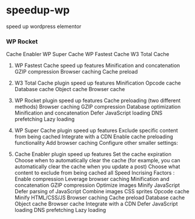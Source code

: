 # speedup-wp
speed up wordpress elementor


### WP Rocket
Cache Enabler
WP Super Cache
WP Fastest Cache
W3 Total Cache


1. WP Fastest Cache speed up features
Minification and concatenation
GZIP compression
Browser caching
Cache preload

2. W3 Total Cache plugin speed up features
Minification
Opcode cache
Database cache
Object cache
Browser cache

3. WP Rocket plugin speed up features
Cache preloading (two different methods)
Browser caching
GZIP compression
Database optimization
Minification and concatenation
Defer JavaScript loading
DNS prefetching
Lazy loading

4. WP Super Cache plugin speed up features
Exclude specific content from being cached
Integrate with a CDN
Enable cache preloading functionality
Add browser caching
Configure other smaller settings:

5. Cache Enabler plugin speed up features
Set the cache expiration
Choose when to automatically clear the cache (for example, you can automatically clear the cache when you update a post)
Choose what content to exclude from being cached
all Speed Incrising Factors :
Enable compression
Leverage browser caching
Minification and concatenation
GZIP compression
Optimize images
Minify JavaScript
Defer parsing of JavaScript
Combine images CSS sprites
Opcode cache
Minify HTML/CSS/JS
Browser caching
Cache preload
Database cache
Object cache
Browser cache
Integrate with a CDN
Defer JavaScript loading
DNS prefetching
Lazy loading
